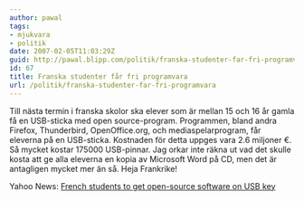 ```yaml
---
author: pawal
tags:
- mjukvara
- politik
date: 2007-02-05T11:03:29Z
guid: http://pawal.blipp.com/politik/franska-studenter-far-fri-programvara
id: 67
title: Franska studenter får fri programvara
url: /politik/franska-studenter-far-fri-programvara
---
```


Till nästa termin i franska skolor ska elever som är mellan 15 och 16
år gamla få en USB-sticka med open source-program. Programmen, bland
andra Firefox, Thunderbird, OpenOffice.org, och mediaspelarprogram,
får eleverna på en USB-sticka. Kostnaden för detta uppges vara 2.6
miljoner €. Så mycket kostar 175000 USB-pinnar. Jag orkar inte räkna
ut vad det skulle kosta att ge alla eleverna en kopia av Microsoft
Word på CD, men det är antagligen mycket mer än så. Heja Frankrike!

Yahoo News: <a href="http://news.yahoo.com/s/infoworld/20070202/tc_infoworld/85707">French students to get open-source software on USB key</a>
